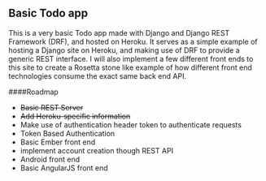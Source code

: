 ## Basic Todo app

This is a very basic Todo app made with Django and Django REST Framework (DRF), and hosted on Heroku. It serves as a simple example of hosting a Django site on Heroku, and making use of DRF to provide a generic REST interface. I will also implement a few different front ends to this site to create a Rosetta stone like example of how different front end technologies consume the exact same back end API.

####Roadmap
* ~~Basic REST Server~~
* ~~Add Heroku-specific information~~
* Make use of authentication header token to authenticate requests
* Token Based Authentication
* Basic Ember front end
* implement account creation though REST API
* Android front end
* Basic AngularJS front end
